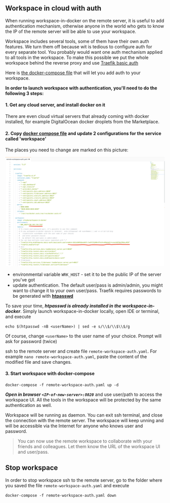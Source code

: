 ## Workspace in cloud with auth

When running workspace-in-docker on the remote server, it is useful to add authentication mechanism, otherwise anyone in the world 
who gets to know the IP of the remote server will be able to use your workspace.  

Workspace includes several tools, some of them have their own auth features. We turn them off because wit is tedious to configure 
auth for every separate tool. You probably would want one auth mechanism applied to all tools in the workspace. To make this possible 
we put the whole workspace behind the reverse proxy and use [Traefik basic auth](https://doc.traefik.io/traefik/middlewares/basicauth/)

Here is [the docker-compose file](../docker-compose/remote-workspace-auth.yaml) that will let you add auth to your workspace.  

**In order to launch workspace with authentication, you'll need to do the following 3 steps:**

#### 1. Get any cloud server, and install docker on it 
There are even cloud virtual servers that already coming with docker installed, for example 
DigitalOcean docker droplets from the Marketplace.  

#### 2. Copy [docker compose file](../docker-compose/remote-workspace-auth.yaml) and update 2 configurations for the service called 'workspace'
The places you need to change are marked on this picture: 

![Change configs here](../img/auth-yaml.png)

- environmental variable `WRK_HOST` - set it to be the public IP of the server you've got
- update authentication. The default user/pass is admin/admin, you might want to change it to your own user/pass. Traefik requires passwords 
    to be generated with [**htpasswd**](https://httpd.apache.org/docs/2.4/programs/htpasswd.html) 

To save your time, ***htpasswd is already installed in the workspace-in-docker***. Simply launch workspace-in-docker locally, open IDE or terminal, and 
execute 

```
echo $(htpasswd -nB <userName>) | sed -e s/\\$/\\$\\$/g
```

Of course, change `<userName>` to the user name of your choice. Prompt will ask for password (twice)

ssh to the remote server and create file `remote-workspace-auth.yaml`. For example `nano remote-workspace-auth.yaml`, paste the content of the 
modified file and save changes. 

#### 3. Start workspace with docker-compose 

```
docker-compose -f remote-workspace-auth.yaml up -d
```

***Open in browser `<IP-of-new-server>:8020`*** and use user/path to access the workspace UI. All the tools in the workspace will be 
protected by the same authentication as well.  

Workspace will be running as daemon. You can exit ssh terminal, and close the connection with the remote server. 
The workspace will keep unning and will be accessible via the Internet for anyone who knows user and password.  

> You can now use the remote workspace to collaborate with your friends and colleagues. Let them know the URL of the workspace UI and user/pass.

## Stop workspace

In order to stop workspace ssh to the remote server, go to the folder where you saved the file `remote-workspace-auth.yaml` and execute 

```
docker-compose -f remote-workspace-auth.yaml down
```


